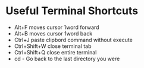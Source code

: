 # Useful Terminal Shortcuts
* Alt+F moves cursor 1word forward
* Alt+B moves cursor 1word back
* Ctrl+J paste clipbord command without execute
* Ctrl+Shift+W close terminal tab
* Ctrl+Shift+Q close entire terminal
* cd - Go back to the last directory you were
